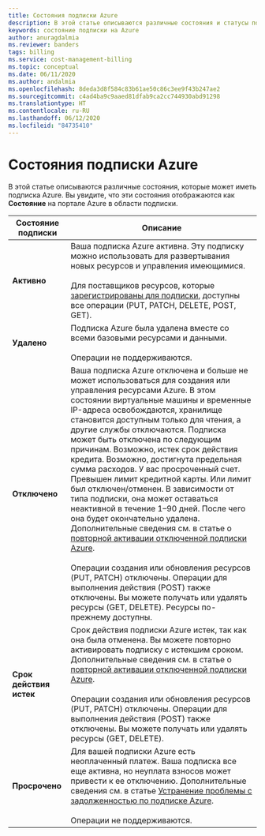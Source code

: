 ```yaml
---
title: Состояния подписки Azure
description: В этой статье описываются различные состояния и статусы подписки Azure.
keywords: состояние подписки на Azure
author: anuragdalmia
ms.reviewer: banders
tags: billing
ms.service: cost-management-billing
ms.topic: conceptual
ms.date: 06/11/2020
ms.author: andalmia
ms.openlocfilehash: 8deda3d8f584c83b61ae50c86c3ee9f43b247ae2
ms.sourcegitcommit: c4ad4ba9c9aaed81dfab9ca2cc744930abd91298
ms.translationtype: HT
ms.contentlocale: ru-RU
ms.lasthandoff: 06/12/2020
ms.locfileid: "84735410"
---
```

# <a name="azure-subscription-states"></a>Состояния подписки Azure

В этой статье описываются различные состояния, которые может иметь подписка Azure. Вы увидите, что эти состояния отображаются как **Состояние** на портале Azure в области подписки.

| Состояние подписки | Описание |
|-------------| ----------------|
| **Активно** | Ваша подписка Azure активна. Эту подписку можно использовать для развертывания новых ресурсов и управления имеющимися.<br><br>Для поставщиков ресурсов, которые [зарегистрированы для подписки](../../azure-resource-manager/management/resource-providers-and-types.md#azure-portal), доступны все операции (PUT, PATCH, DELETE, POST, GET). |
| **Удалено** | Подписка Azure была удалена вместе со всеми базовыми ресурсами и данными.<br><br>Операции не поддерживаются. |
| **Отключено** | Ваша подписка Azure отключена и больше не может использоваться для создания или управления ресурсами Azure. В этом состоянии виртуальные машины и временные IP-адреса освобождаются, хранилище становится доступным только для чтения, а другие службы отключаются. Подписка может быть отключена по следующим причинам. Возможно, истек срок действия кредита. Возможно, достигнута предельная сумма расходов. У вас просроченный счет. Превышен лимит кредитной карты. Или лимит был отключен/отменен. В зависимости от типа подписки, она может оставаться неактивной в течение 1–90 дней. После чего она будет окончательно удалена. Дополнительные сведения см. в статье о [повторной активации отключенной подписки Azure](subscription-disabled.md).<br><br>Операции создания или обновления ресурсов (PUT, PATCH) отключены. Операции для выполнения действия (POST) также отключены. Вы можете получать или удалять ресурсы (GET, DELETE). Ресурсы по-прежнему доступны. |
| **Срок действия истек** | Срок действия подписки Azure истек, так как она была отменена. Вы можете повторно активировать подписку с истекшим сроком. Дополнительные сведения см. в статье о [повторной активации отключенной подписки Azure](subscription-disabled.md).<br><br>Операции создания или обновления ресурсов (PUT, PATCH) отключены. Операции для выполнения действия (POST) также отключены. Вы можете получать или удалять ресурсы (GET, DELETE).|
| **Просрочено** | Для вашей подписки Azure есть неоплаченный платеж. Ваша подписка все еще активна, но неуплата взносов может привести к ее отключению. Дополнительные сведения см. в статье [Устранение проблемы с задолженностью по подписке Azure](resolve-past-due-balance.md).<br><br>Операции не поддерживаются. |
